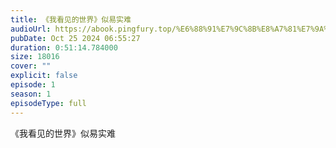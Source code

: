 ```yaml
---
title: 《我看见的世界》似易实难
audioUrl: https://abook.pingfury.top/%E6%88%91%E7%9C%8B%E8%A7%81%E7%9A%84%E4%B8%96%E7%95%8C-10-%E4%BC%BC%E6%98%93%E5%AE%9E%E9%9A%BE-777p1as5.mp3
pubDate: Oct 25 2024 06:55:27
duration: 0:51:14.784000
size: 18016
cover: ""
explicit: false
episode: 1
season: 1
episodeType: full
---
```

《我看见的世界》似易实难